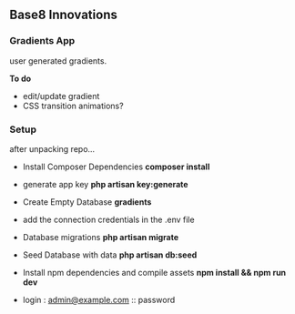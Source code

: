 ## Base8 Innovations
 ### Gradients App  
 user generated gradients.
 
 **To do**
 - edit/update gradient
 - CSS transition animations?
 
 ### Setup
after unpacking repo...
- Install Composer Dependencies
**composer install**
- generate app key
**php artisan key:generate**
- Create Empty Database
**gradients**
- add the connection credentials in the .env file 

- Database migrations
**php artisan migrate**
- Seed Database with data
**php artisan db:seed**
 
- Install npm dependencies and compile assets
**npm install && npm run dev**

- login : admin@example.com :: password

